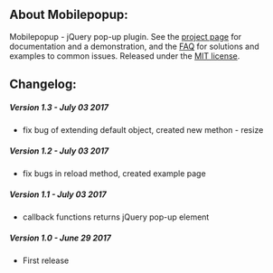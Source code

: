 ## About Mobilepopup:
Mobilepopup - jQuery pop-up plugin.  See the [project page](http://alexeydudka.com/mobilepopup/) for documentation and a demonstration, and the [FAQ](http://alexeydudka.com/mobilepopup/) for solutions and examples to common issues.  Released under the [MIT license](http://www.opensource.org/licenses/mit-license.php).


## Changelog:

##### Version 1.3 - July 03 2017
* fix bug of extending default object, created new methon - resize

##### Version 1.2 - July 03 2017
* fix bugs in reload method, created example page

##### Version 1.1 - July 03 2017
* callback functions returns jQuery pop-up element

##### Version 1.0 - June 29 2017
* First release